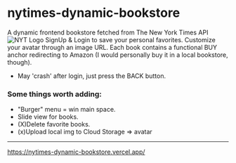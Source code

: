# nytimes-dynamic-bookstore
A dynamic frontend bookstore fetched from The New York Times API
![NYT Logo](https://upload.wikimedia.org/wikipedia/commons/0/02/The_New_York_Times_Logo.svg)
SignUp & Login to save your personal favorites. Customize your avatar through an image URL.
Each book contains a functional BUY anchor redirecting to Amazon (I would personally buy it in a local bookstore, though).
- May 'crash' after login, just press the BACK button.
### Some things worth adding:
- "Burger" menu = win main space.
- Slide view for books.
- (X)Delete favorite books.
- (x)Upload local img to Cloud Storage => avatar
--------
https://nytimes-dynamic-bookstore.vercel.app/
